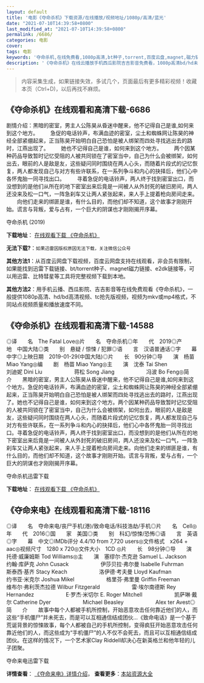 ```yaml
---
layout: default
title: '电影《夺命杀机》下载资源/在线播放/视频地址/1080p/高清/蓝光'
date: "2021-07-10T14:39:58+0800"
last_modified_at: "2021-07-10T14:39:58+0800"
permalink: /6686/
categories: 电影
cover:
tags: 电影
keywords: '夺命杀机,在线免费看,1080p高清,bt种子,torrent,百度云盘,magnet,磁力链,迅雷下载资源'
description: '《夺命杀机》在线云播放手机西瓜影院吉吉影音免费看，1080p高清bd/hd未删减完整版和tc抢先枪版，mkv/mp4格式，附带bt/torrent种子、magnet/磁力链、百度云盘、网盘资源迅雷下载链接'
---
```


>内容采集生成，如果链接失效，多试几个，页面最后有更多精彩视频！收藏本页（Ctrl+D)，以后再找不麻烦。


## 《夺命杀机》在线观看和高清下载-6686

剧情介绍：黑暗的密室，男主人公陈昊从昏迷中醒来，他不记得自己是谁,如何来到这个地方。 　　急促的电话铃声，布满血迹的密室，尘土和蜘蛛网让陈昊的神经全部紧绷起来，正当陈昊开始明白自己恐怕是被人绑架而四处寻找逃出去的路时，江燕出现了。 　　她也不记得自己是谁，如何来到这个地方。 　　两个因某种药品导致暂时记忆受阻的人被共同锁在了密室当中，自己为什么会被绑架，如何出去，眼前的人是敌是友，这些疑问同时围绕在两人心头，而随着片段式的记忆恢复，两人都发现自己与对方有些许联系，在一系列争斗和内心的抉择后，他们心中各怀鬼胎一同寻找出口。 　　寻着急促的电话铃声，两人终于找到密室出口，而没想到的是他们从所在的地下密室出来后竟是一间被人从外封死的破旧房间，两人还没来及松一口气，一阵急刹车又让两人紧张起来，来人手上提着枪向房间走来。 　　向他们走来的绑匪是谁，有什么目的，而他们却不知道，这个故事才刚刚开始。谎言与背叛，爱与占有，一个巨大的阴谋也才刚刚揭开序幕。


夺命杀机 (2019)

**下载地址**： [在线观看下载 《夺命杀机》](https://www.btbtdy.me/btdy/dy14529.html) 


**无法下载?**：`如果迅雷因版权原因无法下载，关注微信公众号 `

**其他方法1**：从百度云网盘下载视频，百度云网盘支持在线观看，非会员有限制，如果能找到迅雷下载链接、bt/torrent种子、magnet磁力链接、e2dk链接等，可以用迅雷、比特彗星等工具将完整视频下载到本地。

**其他方法2**：用手机云播、西瓜影院、吉吉影音等在线免费观看《夺命杀机》，一般提供1080p高清、hd/bd高清视频、tc抢先版视频，视频为mkv或mp4格式，不同站点视频质量和播放速度不同。


## 《夺命杀机》在线观看和高清下载-14588

◎译　　名　The Fatal Love◎片　　名　夺命杀机◎年　　代　2019◎产　　地　中国大陆◎类　　别　悬疑 / 惊悚 / 犯罪◎语　　言　汉语普通话◎字　　幕　中字◎上映日期　2019-01-29(中国大陆)◎片　　长　90分钟◎导　　演　杨苗 Miao Yang◎编　　剧　杨苗 Miao Yang◎主　　演　沈泰 Tai Shen　　　　　　刘迪妮 Dini Liu　　　　　　蒋松 Song Jiang　　　　　　冯波 Bo Feng◎简　　介　　黑暗的密室，男主人公陈昊从昏迷中醒来，他不记得自己是谁,如何来到这个地方。急促的电话铃声，布满血迹的密室，尘土和蜘蛛网让陈昊的神经全部紧绷起来，正当陈昊开始明白自己恐怕是被人绑架而四处寻找逃出去的路时，江燕出现了。她也不记得自己是谁，如何来到这个地方。两个因某种药品导致暂时记忆受阻的人被共同锁在了密室当中，自己为什么会被绑架，如何出去，眼前的人是敌是友，这些疑问同时围绕在两人心头，而随着片段式的记忆恢复，两人都发现自己与对方有些许联系，在一系列争斗和内心的抉择后，他们心中各怀鬼胎一同寻找出口。寻着急促的电话铃声，两人终于找到密室出口，而没想到的是他们从所在的地下密室出来后竟是一间被人从外封死的破旧房间，两人还没来及松一口气，一阵急刹车又让两人紧张起来，来人手上提着枪向房间走来。向他们走来的绑匪是谁，有什么目的，而他们却不知道，这个故事才刚刚开始。谎言与背叛，爱与占有，一个巨大的阴谋也才刚刚揭开序幕。


夺命杀机迅雷下载

**下载地址**： [在线观看下载 《夺命杀机》](https://www.993dy.com//vod-detail-id-34362.html) 


## 《夺命来电》在线观看和高清下载-18116

◎译　　名　夺命来电/丧尸手机(港)/致命电话/科技浩劫/手机◎片　　名　Cell◎年　　代　2016◎国　　家　美国◎类　　别　科幻/惊悚/恐怖◎语　　言　英语◎字　　幕　中文◎IMDb评分 4.4/10 from 7,720 users◎文件格式　x264 + aac◎视频尺寸　1280 x 720◎文件大小　1CD ◎片　　长　98分钟◎导　　演　托德·威廉姆斯 Tod Williams◎主　　演　塞缪尔·杰克逊 Samuel L. Jackson　　　　　　约翰·库萨克 John Cusack　　　　　　伊莎贝拉·弗尔曼 Isabelle Fuhrman　　　　　　斯泰西·基齐 Stacy Keach　　　　　　洛伊德·考夫曼 Lloyd Kaufman　　　　　　约书亚·米克尔 Joshua Mikel　　　　　　格里芬·弗里曼 Griffin Freeman　　　　　　维布尔·弗利茨杰拉德 Wilbur Fitzgerald　　　　　　雷·埃尔南德斯 Rey Hernandez　　　　　　E·罗杰·米切尔 E. Roger Mitchell　　　　　　凯萨琳·戴尔 Catherine Dyer　　　　　　Michael Beasley　　　　　　Alex ter Avest◎简　　介　　故事中每个人都被手机所控制，开始恶意攻击任何靠近他们的人，而这些“手机僵尸”并未死去，而是可以互相通信结成团伙…《致命电话》是一个基于荒诞背景的惊悚故事，每个人都被自己的手机所控制，变得疯狂开始恶意攻击任何靠近他们的人，而这些成为“手机僵尸”的人不仅不会死去，而且可以互相通信结成团伙。在这样的情况下，一个艺术家Clay Riddell却决心在新英格兰和他年轻的儿子团聚。


夺命来电迅雷下载

**详情查看**： [《夺命来电》详情介绍](/movie/18116/)， **查看更多**：[本站资源大全](/movie/t/all/)

